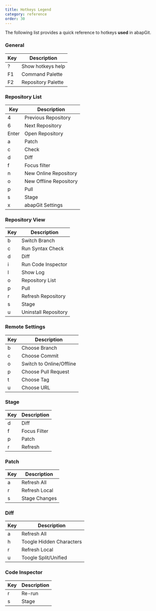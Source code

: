 ```yaml
---
title: Hotkeys Legend
category: reference
order: 30
---
```


The following list provides a quick reference to hotkeys **used** in abapGit.

### General

Key | Description   
--- | ----------- 
? | Show hotkeys help
F1 | Command Palette
F2 | Repository Palette

### Repository List

Key | Description   
--- | ----------- 
4 | Previous Repository
6 | Next Repository
Enter | Open Repository
a | Patch
c | Check
d | Diff
f | Focus filter
n | New Online Repository
o | New Offline Repository
p | Pull
s | Stage 
x | abapGit Settings

### Repository View

Key | Description   
--- | ----------- 
b | Switch Branch
c | Run Syntax Check
d | Diff
i | Run Code Inspector
l | Show Log
o | Repository List
p | Pull
r | Refresh Repository
s | Stage
u | Uninstall Repository

### Remote Settings

Key | Description   
--- | ----------- 
b | Choose Branch
c | Choose Commit
o | Switch to Online/Offline
p | Choose Pull Request
t | Choose Tag
u | Choose URL

### Stage

Key | Description   
--- | ----------- 
d | Diff
f | Focus Filter
p | Patch
r | Refresh

### Patch

Key | Description   
--- | ----------- 
a | Refresh All
r | Refresh Local
s | Stage Changes

### Diff

Key | Description   
--- | ----------- 
a | Refresh All
h | Toogle Hidden Characters
r | Refresh Local
u | Toogle Split/Unified

### Code Inspector

Key | Description   
--- | ----------- 
r | Re-run
s | Stage
